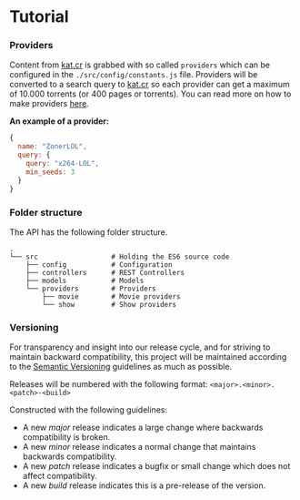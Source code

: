 # Tutorial

### Providers

Content from [kat.cr](https://kat.cr/) is grabbed with so called `providers` which can be configured in the `./src/config/constants.js` file. Providers will be converted to a search query to [kat.cr](https://kat.cr/) so each provider can get a maximum of 10.000 torrents (or 400 pages or torrents). You can read more on how to make providers [here](https://github.com/chrisalderson/kat-api-pt).

**An example of a provider:**

```javascript
{
  name: "ZonerLOL",
  query: {
    query: "x264-LOL",
    min_seeds: 3
  }
}
```

### Folder structure

The API has the following folder structure.

```
.
└── src                  # Holding the ES6 source code
    ├── config           # Configuration
    ├── controllers      # REST Controllers
    ├── models           # Models
    └── providers        # Providers
        ├── movie        # Movie providers
        └── show         # Show providers
```

### Versioning

For transparency and insight into our release cycle, and for striving to maintain backward compatibility, this project will be maintained according to the [Semantic Versioning](http://semver.org/) guidelines as much as possible.

Releases will be numbered with the following format: `<major>.<minor>.<patch>-<build>`

Constructed with the following guidelines:

- A new _major_ release indicates a large change where backwards compatibility is broken.
- A new _minor_ release indicates a normal change that maintains backwards compatibility.
- A new _patch_ release indicates a bugfix or small change which does not affect compatibility.
- A new _build_ release indicates this is a pre-release of the version.
